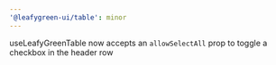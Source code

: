 ```yaml
---
'@leafygreen-ui/table': minor
---
```


useLeafyGreenTable now accepts an `allowSelectAll` prop to toggle a checkbox in the header row
